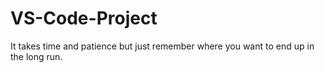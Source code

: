 # VS-Code-Project
It takes time and patience but just remember where you want to end up in the long run.

